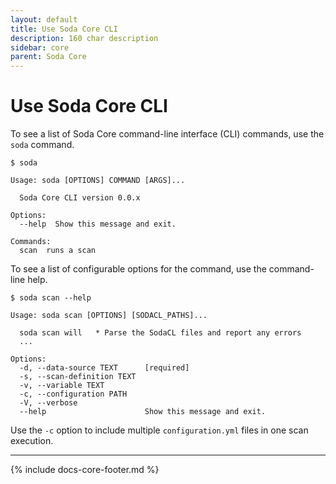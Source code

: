 ```yaml
---
layout: default
title: Use Soda Core CLI
description: 160 char description
sidebar: core
parent: Soda Core
---
```


# Use Soda Core CLI

To see a list of Soda Core command-line interface (CLI) commands, use the `soda` command.


```shell
$ soda
```
```shell
Usage: soda [OPTIONS] COMMAND [ARGS]...

  Soda Core CLI version 0.0.x

Options:
  --help  Show this message and exit.

Commands:
  scan  runs a scan
```

To see a list of configurable options for the command, use the command-line help.

```shell
$ soda scan --help
```
```shell
Usage: soda scan [OPTIONS] [SODACL_PATHS]...

  soda scan will   * Parse the SodaCL files and report any errors   
  ...

Options:
  -d, --data-source TEXT      [required]
  -s, --scan-definition TEXT
  -v, --variable TEXT
  -c, --configuration PATH
  -V, --verbose
  --help                      Show this message and exit.

```

Use the `-c` option to include multiple `configuration.yml` files in one scan execution.

---
{% include docs-core-footer.md %}
